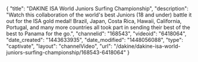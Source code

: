 {
    "title": "DAKINE ISA World Juniors Surfing Championship",
    "description": "Watch this collaboration of the world's best Juniors (18 and under) battle it out for the ISA gold medal! Brazil, Japan, Costa Rica, Hawaii, California, Portugal, and many more countries all took part in sending their best of the best to Panama for the go.",
    "channelid": "168543",
    "videoid": "6418064",
    "date_created": "1443633935",
    "date_modified": "1448056088",
    "type": "captivate",
    "layout": "channelVideo",
    "url": "\/dakine\/dakine-isa-world-juniors-surfing-championship\/168543-6418064"
}